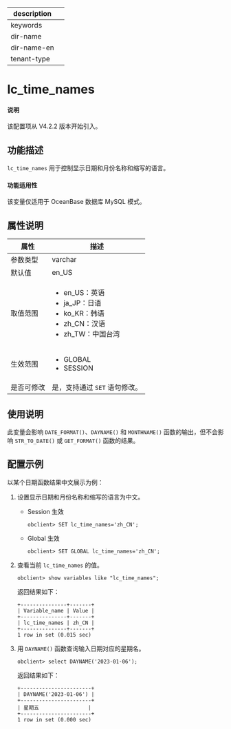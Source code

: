 |description||
|---|---|
|keywords||
|dir-name||
|dir-name-en||
|tenant-type||

# lc_time_names

<main id="notice" type='explain'>
  <h4>说明</h4>
  <p>该配置项从 V4.2.2 版本开始引入。</p>
</main>

## 功能描述

`lc_time_names` 用于控制显示日期和月份名称和缩写的语言。

<main id="notice">
  <h4>功能适用性</h4>
    <p>该变量仅适用于 OceanBase 数据库 MySQL 模式。</p>
</main>

## 属性说明

| **属性**  |    **描述**  |
|---------|---------------|
| 参数类型    | varchar                 |
| 默认值     | en_US   |
| 取值范围    |  <ul><li>en_US：英语  </li><li>ja_JP：日语 </li><li>ko_KR：韩语 </li><li>zh_CN：汉语 </li><li>zh_TW：中国台湾 </li></ul>                    |
| 生效范围    |  <ul><li>GLOBAL  </li><li>SESSION </li></ul>|
| 是否可修改 | 是，支持通过 `SET` 语句修改。|

## 使用说明

此变量会影响 `DATE_FORMAT()`、`DAYNAME()` 和 `MONTHNAME()` 函数的输出，但不会影响 `STR_TO_DATE()` 或 `GET_FORMAT()` 函数的结果。

## 配置示例

以某个日期函数结果中文展示为例：

1. 设置显示日期和月份名称和缩写的语言为中文。

    * Session 生效

      ```shell
      obclient> SET lc_time_names='zh_CN';
      ```

    * Global 生效

      ```shell
      obclient> SET GLOBAL lc_time_names='zh_CN';
      ```

2. 查看当前 `lc_time_names` 的值。

    ```sehll
    obclient> show variables like "lc_time_names";
    ```

    返回结果如下：

    ```sehll
    +---------------+-------+
    | Variable_name | Value |
    +---------------+-------+
    | lc_time_names | zh_CN |
    +---------------+-------+
    1 row in set (0.015 sec)
    ```

3. 用 `DAYNAME()` 函数查询输入日期对应的星期名。

    ```sehll
    obclient> select DAYNAME('2023-01-06');
    ```

    返回结果如下：

    ```sehll
    +-----------------------+
    | DAYNAME('2023-01-06') |
    +-----------------------+
    | 星期五                |
    +-----------------------+
    1 row in set (0.000 sec)
    ```
